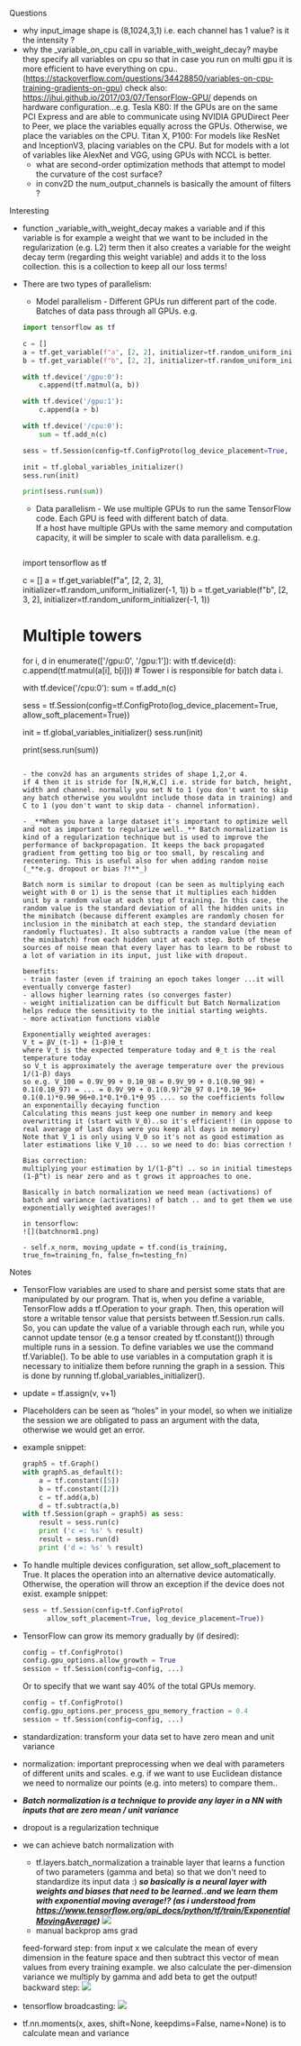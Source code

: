 Questions

- why input_image shape is (8,1024,3,1) i.e. each channel has 1 value? is it the intensity ?
- why the _variable_on_cpu call in variable_with_weight_decay? maybe they specify all variables on cpu so that in case you run on multi gpu it is more efficient to have everything on cpu..(https://stackoverflow.com/questions/34428850/variables-on-cpu-training-gradients-on-gpu)
  check also: https://jhui.github.io/2017/03/07/TensorFlow-GPU/
  depends on hardware configuration...e.g. Tesla K80: If the GPUs are on the same PCI Express and are able to communicate using NVIDIA GPUDirect Peer to Peer, we place the variables equally across the GPUs. Otherwise, we place the variables on the CPU. Titan X, P100: For models like ResNet and InceptionV3, placing variables on the CPU. But for models with a lot of variables like AlexNet and VGG, using GPUs with NCCL is better.
  - what are second-order optimization methods that attempt to model the curvature of the cost surface?
  - in conv2D the num_output_channels is basically the amount of filters ?

Interesting

- function _variable_with_weight_decay makes a variable and if this variable is for example a weight that we want to be included in the regularization (e.g. L2) term then it also creates a variable for the weight decay term (regarding this weight variable) and adds it to the loss collection. this is a collection to keep all our loss terms!

- There are two types of parallelism:
    - Model parallelism - Different GPUs run different part of the code. Batches of data pass through all GPUs.
    e.g.
    ```python
    import tensorflow as tf
    
    c = []
    a = tf.get_variable(f"a", [2, 2], initializer=tf.random_uniform_initializer(-1, 1))
    b = tf.get_variable(f"b", [2, 2], initializer=tf.random_uniform_initializer(-1, 1))
    
    with tf.device('/gpu:0'):
        c.append(tf.matmul(a, b))
    
    with tf.device('/gpu:1'):
        c.append(a + b)
    
    with tf.device('/cpu:0'):
        sum = tf.add_n(c)
    
    sess = tf.Session(config=tf.ConfigProto(log_device_placement=True, allow_soft_placement=True))
    
    init = tf.global_variables_initializer()
    sess.run(init)
    
    print(sess.run(sum))
    ```
    
    - Data parallelism - We use multiple GPUs to run the same TensorFlow code. Each GPU is feed with different batch of data.
      <br>
      If a host have multiple GPUs with the same memory and computation capacity, it will be simpler to scale with data parallelism.
      e.g.
      ```python
     import tensorflow as tf
    
    c = []
    a = tf.get_variable(f"a", [2, 2, 3], initializer=tf.random_uniform_initializer(-1, 1))
    b = tf.get_variable(f"b", [2, 3, 2], initializer=tf.random_uniform_initializer(-1, 1))
    
    # Multiple towers
    for i, d in enumerate(['/gpu:0', '/gpu:1']):
    with tf.device(d):
        c.append(tf.matmul(a[i], b[i]))   # Tower i is responsible for batch data i.
    
    with tf.device('/cpu:0'):
    sum = tf.add_n(c)
    
    sess = tf.Session(config=tf.ConfigProto(log_device_placement=True, allow_soft_placement=True))
    
    init = tf.global_variables_initializer()
    sess.run(init)
    
    print(sess.run(sum))
    ```
  
  - the conv2d has an arguments strides of shape 1,2,or 4.
  if 4 then it is stride for [N,H,W,C] i.e. stride for batch, height, width and channel. normally you set N to 1 (you don't want to skip any batch otherwise you wouldnt include those data in training) and C to 1 (you don't want to skip data - channel information).
  
  - _**When you have a large dataset it's important to optimize well and not as important to regularize well._** Batch normalization is kind of a regularization technique but is used to improve the performance of backpropagation. It keeps the back propagated gradient from getting too big or too small, by rescaling and recentering. This is useful also for when adding random noise (_**e.g. dropout or bias ?!**_)
  
  Batch norm is similar to dropout (can be seen as multiplying each weight with 0 or 1) is the sense that it multiplies each hidden unit by a random value at each step of training. In this case, the random value is the standard deviation of all the hidden units in the minibatch (because different examples are randomly chosen for inclusion in the minibatch at each step, the standard deviation randomly fluctuates). It also subtracts a random value (the mean of the minibatch) from each hidden unit at each step. Both of these sources of noise mean that every layer has to learn to be robust to a lot of variation in its input, just like with dropout.
  
  benefits:
    - train faster (even if training an epoch takes longer ...it will eventually converge faster)
    - allows higher learning rates (so converges faster)
    - weight initialization can be difficult but Batch Normalization helps reduce the sensitivity to the initial starting weights.
    - more activation functions viable
  
  Exponentially weighted averages:
  V_t = βV_(t-1) + (1-β)θ_t
  where V_t is the expected temperature today and θ_t is the real temperature today
  so V_t is approximately the average temperature over the previous 1/(1-β) days
  so e.g. V_100 = 0.9V_99 + 0.1θ_98 = 0.9V_99 + 0.1(0.9θ_98) + 0.1(0.1θ_97) = ... = 0.9V_99 + 0.1(0.9)^2θ_97 0.1*0.1θ_96+ 0.1(0.1)*0.9θ_96+0.1*0.1*0.1*θ_95 .... so the coefficients follow an exponentailly decaying function  
  Calculating this means just keep one number in memory and keep overwritting it (start with V_0)..so it's efficient!! (in oppose to real average of last days were you keep all days in memory)
  Note that V_1 is only using V_0 so it's not as good estimation as later estimations like V_10 ... so we need to do: bias correction !
  
  Bias correction:
  multiplying your estimation by 1/(1-β^t) .. so in initial timesteps (1-β^t) is near zero and as t grows it approaches to one.
  
  Basically in batch normalization we need mean (activations) of batch and variance (activations) of batch .. and to get them we use exponentially weighted averages!!
  
  in tensorflow:
  ![](batchnorm1.png)
  
  - self.x_norm, moving_update = tf.cond(is_training, true_fn=training_fn, false_fn=testing_fn)
  
Notes

- TensorFlow variables are used to share and persist some stats that are manipulated by our program. That is, when you define a variable, TensorFlow adds a tf.Operation to your graph. Then, this operation will store a writable tensor value that persists between tf.Session.run calls. So, you can update the value of a variable through each run, while you cannot update tensor (e.g a tensor created by tf.constant()) through multiple runs in a session.
To define variables we use the command tf.Variable(). To be able to use variables in a computation graph it is necessary to initialize them before running the graph in a session. This is done by running tf.global_variables_initializer().

- update = tf.assign(v, v+1)

- Placeholders can be seen as “holes” in your model, so when we initialize the session we are obligated to pass an argument with the data, otherwise we would get an error.

- example snippet:
    ```python
    graph5 = tf.Graph()
    with graph5.as_default():
        a = tf.constant([5])
        b = tf.constant([2])
        c = tf.add(a,b)
        d = tf.subtract(a,b)
    with tf.Session(graph = graph5) as sess:
        result = sess.run(c)
        print ('c =: %s' % result)
        result = sess.run(d)
        print ('d =: %s' % result)
    ```

- To handle multiple devices configuration, set allow_soft_placement to True. It places the operation into an alternative device automatically. Otherwise, the operation will throw an exception if the device does not exist.
example snippet:
    ```python
    sess = tf.Session(config=tf.ConfigProto(
          allow_soft_placement=True, log_device_placement=True))
    ```
  
- TensorFlow can grow its memory gradually by (if desired):
    ```python
    config = tf.ConfigProto()
    config.gpu_options.allow_growth = True
    session = tf.Session(config=config, ...)
    ```
  Or to specify that we want say 40% of the total GPUs memory.
    ```python
    config = tf.ConfigProto()
    config.gpu_options.per_process_gpu_memory_fraction = 0.4
    session = tf.Session(config=config, ...)
    ```

- standardization: transform your data set to have zero mean and unit variance

- normalization: important preprocessing when we deal with parameters of different units and scales. e.g. if we want to use Euclidean distance we need to normalize our points (e.g. into meters) to compare them..

- _**Batch normalization is a technique to provide any layer in a NN with inputs that are zero mean / unit variance**_

- dropout is a regularization technique

- we can achieve batch normalization with 
    - tf.layers.batch_normalization
        a trainable layer that learns a function of two parameters (gamma and beta) so that we don't need to standardize its input data :) 
        _**so basically is a neural layer with weights and biases that need to be learned..and we learn them with exponential moving average!? (as i understood from https://www.tensorflow.org/api_docs/python/tf/train/ExponentialMovingAverage)**_
        ![](batchnorm2.png)
    - manual backprop ams grad

    feed-forward step:
        from input x we calculate the mean of every dimension in the feature space and then subtract this vector of mean values from every training example.
        we also calculate the per-dimension variance 
        we multiply by gamma and add beta to get the output!
    backward step:
        ![](batchnorm3.png)

- tensorflow broadcasting:
    ![](broadcast.png)

- tf.nn.moments(x, axes, shift=None, keepdims=False, name=None) is to calculate mean and variance
    